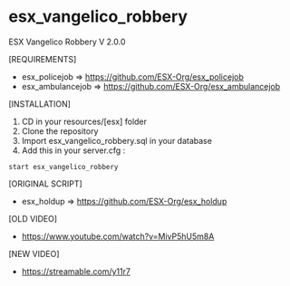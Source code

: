 # esx_vangelico_robbery
ESX Vangelico Robbery V 2.0.0

[REQUIREMENTS]

  * esx_policejob => https://github.com/ESX-Org/esx_policejob
  * esx_ambulancejob => https://github.com/ESX-Org/esx_ambulancejob

[INSTALLATION]

1) CD in your resources/[esx] folder
2) Clone the repository
3) Import esx_vangelico_robbery.sql in your database
4) Add this in your server.cfg :

```
start esx_vangelico_robbery
```

[ORIGINAL SCRIPT]

  * esx_holdup => https://github.com/ESX-Org/esx_holdup

[OLD VIDEO]

  * https://www.youtube.com/watch?v=MivP5hU5m8A

[NEW VIDEO]

  * https://streamable.com/y11r7
